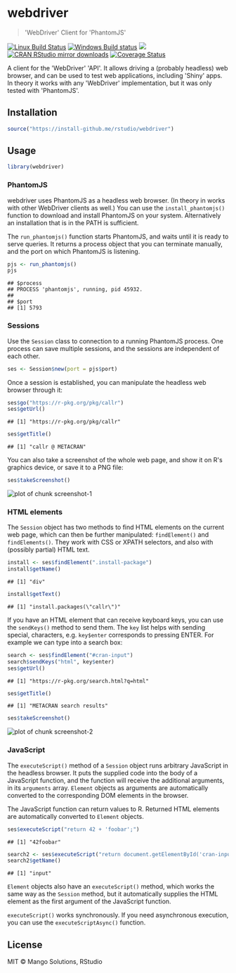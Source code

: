 


# webdriver

> 'WebDriver' Client for 'PhantomJS'

[![Linux Build Status](https://travis-ci.org/rstudio/webdriver.svg?branch=master)](https://travis-ci.org/rstudio/webdriver)
[![Windows Build status](https://ci.appveyor.com/api/projects/status/github/rstudio/webdriver?svg=true)](https://ci.appveyor.com/project/rstudio/webdriver)
[![](http://www.r-pkg.org/badges/version/webdriver)](http://www.r-pkg.org/pkg/webdriver)
[![CRAN RStudio mirror downloads](http://cranlogs.r-pkg.org/badges/webdriver)](http://www.r-pkg.org/pkg/webdriver)
[![Coverage Status](https://img.shields.io/codecov/c/github/rstudio/webdriver/master.svg)](https://codecov.io/github/rstudio/webdriver?branch=master)


A client for the 'WebDriver' 'API'. It allows driving a (probably headless)
web browser, and can be used to test web applications, including 'Shiny'
apps. In theory it works with any 'WebDriver' implementation, but it was only
tested with 'PhantomJS'.

## Installation

```r
source("https://install-github.me/rstudio/webdriver")
```

## Usage


```r
library(webdriver)
```

### PhantomJS

webdriver uses PhantomJS as a headless web browser. (In theory in works
with other WebDriver clients as well.) You can use the `install_phantomjs()`
function to download and install PhantomJS on your system. Alternatively
an installation that is in the PATH is sufficient.

The `run_phantomjs()` function starts PhantomJS, and waits until it is ready
to serve queries. It returns a process object that you can terminate
manually, and the port on which PhantomJS is listening.


```r
pjs <- run_phantomjs()
pjs
```

```
## $process
## PROCESS 'phantomjs', running, pid 45932.
## 
## $port
## [1] 5793
```

### Sessions

Use the `Session` class to connection to a running PhantomJS process.
One process can save multiple sessions, and the sessions are independent
of each other.


```r
ses <- Session$new(port = pjs$port)
```

Once a session is established, you can manipulate the headless web browser
through it:


```r
ses$go("https://r-pkg.org/pkg/callr")
ses$getUrl()
```

```
## [1] "https://r-pkg.org/pkg/callr"
```

```r
ses$getTitle()
```

```
## [1] "callr @ METACRAN"
```

You can also take a screenshot of the whole web page, and show it on R's
graphics device, or save it to a PNG file:



```r
ses$takeScreenshot()
```

![plot of chunk screenshot-1](inst/screenshot-1-1.png)

### HTML elements

The `Session` object has two methods to find HTML elements on the current
web page, which can then be further manipulated: `findElement()` and
`findElements()`. They work with CSS or XPATH selectors, and also with
(possibly partial) HTML text.


```r
install <- ses$findElement(".install-package")
install$getName()
```

```
## [1] "div"
```

```r
install$getText()
```

```
## [1] "install.packages(\"callr\")"
```

If you have an HTML element that can receive keyboard keys, you can use
the `sendKeys()` method to send them. The `key` list helps with sending
special, characters, e.g. `key$enter` corresponds to pressing ENTER. For
example we can type into a search box:


```r
search <- ses$findElement("#cran-input")
search$sendKeys("html", key$enter)
ses$getUrl()
```

```
## [1] "https://r-pkg.org/search.html?q=html"
```

```r
ses$getTitle()
```

```
## [1] "METACRAN search results"
```

```r
ses$takeScreenshot()
```

![plot of chunk screenshot-2](inst/screenshot-2-1.png)

### JavaScript

The `executeScript()` method of a `Session` object runs arbitrary JavaScript
in the headless browser. It puts the supplied code into the body of a
JavaScript function, and the function will receive the additional arguments,
in its `arguments` array. `Element` objects as arguments are automatically
converted to the corresponding DOM elements in the browser.

The JavaScript function can return values to R. Returned HTML elements are
automatically converted to `Element` objects.


```r
ses$executeScript("return 42 + 'foobar';")
```

```
## [1] "42foobar"
```


```r
search2 <- ses$executeScript("return document.getElementById('cran-input');")
search2$getName()
```

```
## [1] "input"
```

`Element` objects also have an `executeScript()` method, which works the
same way as the `Session` method, but it automatically supplies the HTML
element as the first argument of the JavaScript function.

`executeScript()` works synchronously. If you need asynchronous execution,
you can use the `executeScriptAsync()` function.

## License

MIT © Mango Solutions, RStudio

